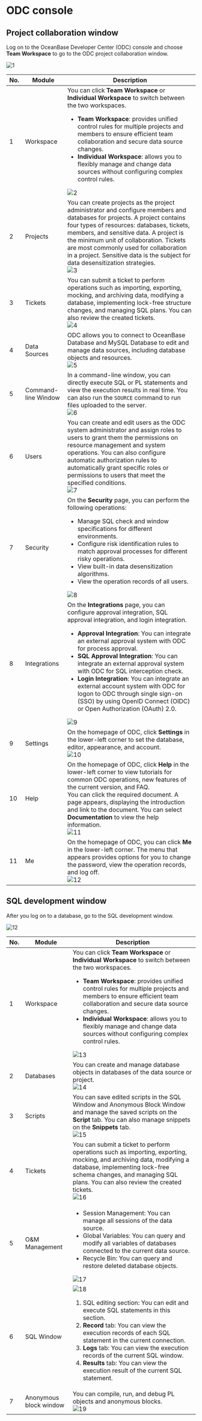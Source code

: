 # ODC console

## Project collaboration window

Log on to the OceanBase Developer Center (ODC) console and choose **Team Workspace** to go to the ODC project collaboration window.

![1](https://obbusiness-private.oss-cn-shanghai.aliyuncs.com/doc/img/odc/424/200.odc-overview/600.odc-console/1EN.png)

| No. | Module | Description |
| ------ | ------ | ------ |
| 1 | Workspace | You can click **Team Workspace** or **Individual Workspace** to switch between the two workspaces. <ul><li> **Team Workspace**: provides unified control rules for multiple projects and members to ensure efficient team collaboration and secure data source changes. </li><li> **Individual Workspace**: allows you to flexibly manage and change data sources without configuring complex control rules. </li></ul>![2](https://obbusiness-private.oss-cn-shanghai.aliyuncs.com/doc/img/odc/420/200.overview/600.odc-console/workspace-en.png) |
| 2 | Projects | You can create projects as the project administrator and configure members and databases for projects. A project contains four types of resources: databases, tickets, members, and sensitive data. A project is the minimum unit of collaboration. Tickets are most commonly used for collaboration in a project. Sensitive data is the subject for data desensitization strategies. <br>![3](https://obbusiness-private.oss-cn-shanghai.aliyuncs.com/doc/img/odc/420/200.overview/600.odc-console/project-en.png) |
| 3 | Tickets | You can submit a ticket to perform operations such as importing, exporting, mocking, and archiving data, modifying a database, implementing lock-free structure changes, and managing SQL plans. You can also review the created tickets. <br>![4](https://obbusiness-private.oss-cn-shanghai.aliyuncs.com/doc/img/odc/422/200.odc-overview/600.odc-console/4.png) |
| 4 | Data Sources | ODC allows you to connect to OceanBase Database and MySQL Database to edit and manage data sources, including database objects and resources. <br>![5](https://obbusiness-private.oss-cn-shanghai.aliyuncs.com/doc/img/odc/420/200.overview/600.odc-console/datasource-en.png) |
| 5 | Command-line Window | In a command-line window, you can directly execute SQL or PL statements and view the execution results in real time. You can also run the `SOURCE` command to run files uploaded to the server. <br>![6](https://obbusiness-private.oss-cn-shanghai.aliyuncs.com/doc/img/odc/420/200.overview/600.odc-console/cli-en.png) |
| 6 | Users | You can create and edit users as the ODC system administrator and assign roles to users to grant them the permissions on resource management and system operations. You can also configure automatic authorization rules to automatically grant specific roles or permissions to users that meet the specified conditions. <br>![7](https://obbusiness-private.oss-cn-shanghai.aliyuncs.com/doc/img/odc/420/200.overview/600.odc-console/permission-en.png) |
| 7 | Security | On the **Security** page, you can perform the following operations:<ul><li>Manage SQL check and window specifications for different environments. </li><li>Configure risk identification rules to match approval processes for different risky operations. </li><li>View built-in data desensitization algorithms. </li><li>View the operation records of all users. </li></ul>![8](https://obbusiness-private.oss-cn-shanghai.aliyuncs.com/doc/img/odc/420/200.overview/600.odc-console/security-en.png) |
| 8 | Integrations | On the **Integrations** page, you can configure approval integration, SQL approval integration, and login integration. <ul><li>**Approval Integration**: You can integrate an external approval system with ODC for process approval. </li><li>**SQL Approval Integration**: You can integrate an external approval system with ODC for SQL interception check. </li><li>**Login Integration**: You can integrate an external account system with ODC for logon to ODC through single sign-on (SSO) by using OpenID Connect (OIDC) or Open Authorization (OAuth) 2.0. </li></ul>![9](https://obbusiness-private.oss-cn-shanghai.aliyuncs.com/doc/img/odc/420/200.overview/600.odc-console/integration-en.png) |
| 9 | Settings | On the homepage of ODC, click **Settings** in the lower-left corner to set the database, editor, appearance, and account. <br>![10](https://obbusiness-private.oss-cn-shanghai.aliyuncs.com/doc/img/odc/424/200.odc-overview/600.odc-console/9EN.png) |
| 10 | Help | On the homepage of ODC, click **Help** in the lower-left corner to view tutorials for common ODC operations, new features of the current version, and FAQ. <br>You can click the required document. A page appears, displaying the introduction and link to the document. You can select **Documentation** to view the help information. <br>![11](https://obbusiness-private.oss-cn-shanghai.aliyuncs.com/doc/img/odc/424/200.odc-overview/600.odc-console/10EN.png) |
| 11 | Me | On the homepage of ODC, you can click **Me** in the lower-left corner. The menu that appears provides options for you to change the password, view the operation records, and log off. <br>![12](https://obbusiness-private.oss-cn-shanghai.aliyuncs.com/doc/img/odc/424/200.odc-overview/600.odc-console/11EN.png) |

## SQL development window

After you log on to a database, go to the SQL development window.

![12](https://obbusiness-private.oss-cn-shanghai.aliyuncs.com/doc/img/odc/422/200.odc-overview/600.odc-console/12EN.png)

| No. | Module | Description |
| ------ | ------ | ------ |
| 1 | Workspace | You can click **Team Workspace** or **Individual Workspace** to switch between the two workspaces. <ul><li> **Team Workspace**: provides unified control rules for multiple projects and members to ensure efficient team collaboration and secure data source changes. </li><li> **Individual Workspace**: allows you to flexibly manage and change data sources without configuring complex control rules. </li></ul>![13](https://obbusiness-private.oss-cn-shanghai.aliyuncs.com/doc/img/odc/420/200.overview/600.odc-console/workspace-2-en.png) |
| 2 | Databases | You can create and manage database objects in databases of the data source or project. <br>![14](https://obbusiness-private.oss-cn-shanghai.aliyuncs.com/doc/img/odc/422/200.odc-overview/600.odc-console/14EN.png) |
| 3 | Scripts | You can save edited scripts in the SQL Window and Anonymous Block Window and manage the saved scripts on the **Script** tab. You can also manage snippets on the **Snippets** tab. <br>![15](https://obbusiness-private.oss-cn-shanghai.aliyuncs.com/doc/img/odc/420/200.overview/600.odc-console/script-en.png) |
| 4 | Tickets | You can submit a ticket to perform operations such as importing, exporting, mocking, and archiving data, modifying a database, implementing lock-free schema changes, and managing SQL plans. You can also review the created tickets. <br>![16](https://obbusiness-private.oss-cn-shanghai.aliyuncs.com/doc/img/odc/420/200.overview/600.odc-console/ticket-2-en.png) |
| 5 | O&M Management | <ul><li> Session Management: You can manage all sessions of the data source. </li><li> Global Variables: You can query and modify all variables of databases connected to the current data source. </li><li> Recycle Bin: You can query and restore deleted database objects. </li></ul>![17](https://obbusiness-private.oss-cn-shanghai.aliyuncs.com/doc/img/odc/420/200.overview/600.odc-console/management-en.png) |
| 6 | SQL Window | ![18](https://obbusiness-private.oss-cn-shanghai.aliyuncs.com/doc/img/odc/420/200.overview/600.odc-console/18EN.png)<ol><li>SQL editing section: You can edit and execute SQL statements in this section. </li><li>**Record** tab: You can view the execution records of each SQL statement in the current connection. </li><li>**Logs** tab: You can view the execution records of the current SQL window. </li><li>**Results** tab: You can view the execution result of the current SQL statement. </li></ul> |
| 7 | Anonymous block window | You can compile, run, and debug PL objects and anonymous blocks. <br>![19](https://obbusiness-private.oss-cn-shanghai.aliyuncs.com/doc/img/odc/422/200.odc-overview/600.odc-console/19EN.png) |